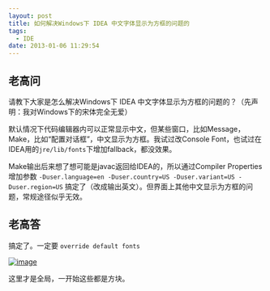 ```yaml
---
layout: post
title: 如何解决Windows下 IDEA 中文字体显示为方框的问题的
tags:
  - IDE
date: 2013-01-06 11:29:54
---
```


## 老高问

请教下大家是怎么解决Windows下 IDEA 中文字体显示为方框的问题的？（先声明：我对Windows下的宋体完全无爱）

默认情况下代码编辑器内可以正常显示中文，但某些窗口，比如Message，Make，比如“配置对话框”，中文显示为方框。我试过改Console Font，也试过在IDEA用的`jre/lib/fonts`下增加fallback，都没效果。

Make输出后来想了想可能是javac返回给IDEA的，所以通过Compiler Properties增加参数 `-Duser.language=en -Duser.country=US -Duser.variant=US -Duser.region=US` 搞定了（改成输出英文）。但界面上其他中文显示为方框的问题，常规途径似乎无效。

## 老高答

搞定了。一定要 `override default fonts `

[![image](http://freewind.me/wp-content/uploads/2013/01/image_thumb97.png "image")](http://freewind.me/wp-content/uploads/2013/01/image97.png)

这里才是全局，一开始这些都是方块。